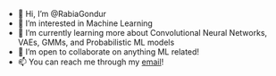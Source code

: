 - 👋 Hi, I’m @RabiaGondur
- 👀 I’m interested in Machine Learning
- 🌱 I’m currently learning more about Convolutional Neural Networks, VAEs, GMMs, and Probabilistic ML models
- 💞️ I’m open to collaborate on anything ML related!
- 📫 You can reach me through my [email](rgondur@fordham.edu)!

<!---
RabiaGondur/RabiaGondur is a ✨ special ✨ repository because its `README.md` (this file) appears on your GitHub profile.
You can click the Preview link to take a look at your changes.
--->

